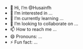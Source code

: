 - 👋 Hi, I’m @Husainfh
- 👀 I’m interested in ...
- 🌱 I’m currently learning ...
- 💞️ I’m looking to collaborate on ...
- 📫 How to reach me ...
- 😄 Pronouns: ...
- ⚡ Fun fact: ...

<!---
Husainfh/Husainfh is a ✨ special ✨ repository because its `README.md` (this file) appears on your GitHub profile.
You can click the Preview link to take a look at your changes.
--->
